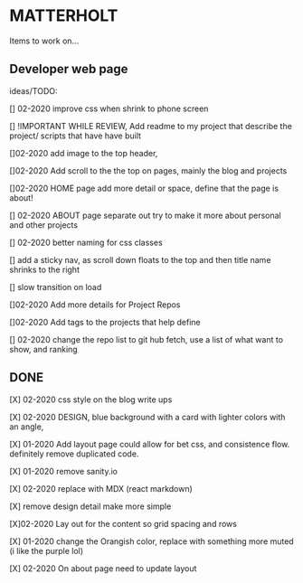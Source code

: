 # MATTERHOLT

Items to work on...

## Developer web page

ideas/TODO:

[] 02-2020 improve css when shrink to phone screen

[] !IMPORTANT WHILE REVIEW, Add readme to my project that describe the project/ scripts that have have built

[]02-2020 add image to the top header,

[]02-2020 Add scroll to the the top on pages, mainly the blog and projects

[]02-2020 HOME page add more detail or space, define that the page is about!

[] 02-2020 ABOUT page separate out try to make it more about personal and other projects

[] 02-2020 better naming for css classes

[] add a sticky nav, as scroll down floats to the top and then title name shrinks to the right

[] slow transition on load

[]02-2020 Add more details for Project Repos

[]02-2020 Add tags to the projects that help define

[] 02-2020 change the repo list to git hub fetch, use a list of what want to show, and ranking

## DONE

[X] 02-2020 css style on the blog write ups

[X] 02-2020 DESIGN, blue background with a card with lighter colors with an angle,

[X] 01-2020 Add layout page could allow for bet css, and consistence flow. definitely remove duplicated code.

[X] 01-2020 remove sanity.io

[X] 02-2020 replace with MDX (react markdown)

[X] remove design detail make more simple

[X]02-2020 Lay out for the content so grid spacing and rows

[X] 01-2020 change the Orangish color, replace with something more muted (i like the purple lol)

[X] 02-2020 On about page need to update layout
